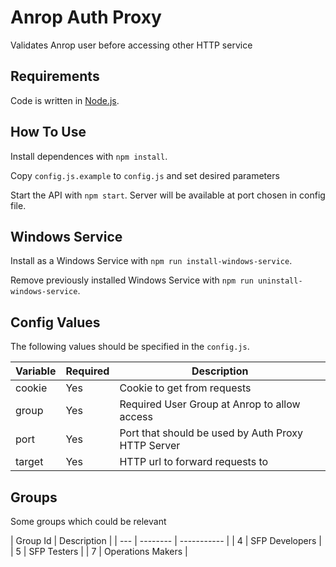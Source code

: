 # Anrop Auth Proxy

Validates Anrop user before accessing other HTTP service

## Requirements

Code is written in [Node.js](https://nodejs.org/).

## How To Use

Install dependences with `npm install`.

Copy `config.js.example` to `config.js` and set desired parameters

Start the API with `npm start`.
Server will be available at port chosen in config file.

## Windows Service

Install as a Windows Service with `npm run install-windows-service`.

Remove previously installed Windows Service with `npm run uninstall-windows-service`.

## Config Values

The following values should be specified in the `config.js`.

| Variable | Required | Description |
| --- | -------- | ----------- |
| cookie | Yes | Cookie to get from requests |
| group | Yes | Required User Group at Anrop to allow access |
| port | Yes | Port that should be used by Auth Proxy HTTP Server |
| target | Yes | HTTP url to forward requests to |

## Groups

Some groups which could be relevant

| Group Id | Description |
| --- | -------- | ----------- |
| 4 | SFP Developers |
| 5 | SFP Testers |
| 7 | Operations Makers |

